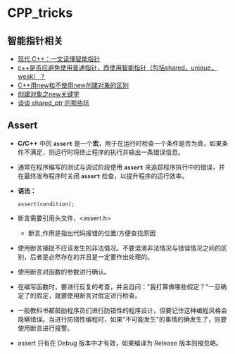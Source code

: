 # CPP_tricks

## 智能指针相关

-   [现代 C++：一文读懂智能指针](https://zhuanlan.zhihu.com/p/150555165)
-   [c++是否应避免使用普通指针，而使用智能指针（包括shared，unique，weak）？](https://www.zhihu.com/question/319277442/answer/1517987598)
-   [C++用new和不使用new创建对象的区别](https://zhuanlan.zhihu.com/p/362641323)
-   [创建对象之new关键字](https://blog.csdn.net/weixin_40539125/article/details/83715393)
-   [谈谈 shared_ptr 的那些坑](https://zhuanlan.zhihu.com/p/366579316)



## Assert

- **C/C++** 中的 **`assert`** 是一个**宏**，用于在运行时检查一个条件是否为真，如果条件不满足，则运行时将终止程序的执行并输出一条错误信息。

- 通常在程序编写的测试与调试阶段使用 **`assert`** 来追踪程序执行中的错误，并在最终发布程序时关闭 **`assert`** 检查，以提升程序的运行效率。

- **语法：**

  ```
  assert(condition);
  ```

- 断言需要引用头文件，<assert.h>

  - 断言,作用是指出代码报错的位置/方便查找原因

- 使用断言捕捉不应该发生的非法情况。不要混淆非法情况与错误情况之间的区别，后者是必然存在的并且是一定要作出处理的。

- 使用断言对函数的参数进行确认。

- 在编写函数时，要进行反复的考查，并且自问："我打算做哪些假定？"一旦确定了的假定，就要使用断言对假定进行检查。

- 一般教科书都鼓励程序员们进行防错性的程序设计，但要记住这种编程风格会隐瞒错误。当进行防错性编程时，如果"不可能发生"的事情的确发生了，则要使用断言进行报警。

- assert 只有在 Debug 版本中才有效，如果编译为 Release 版本则被忽略。 
